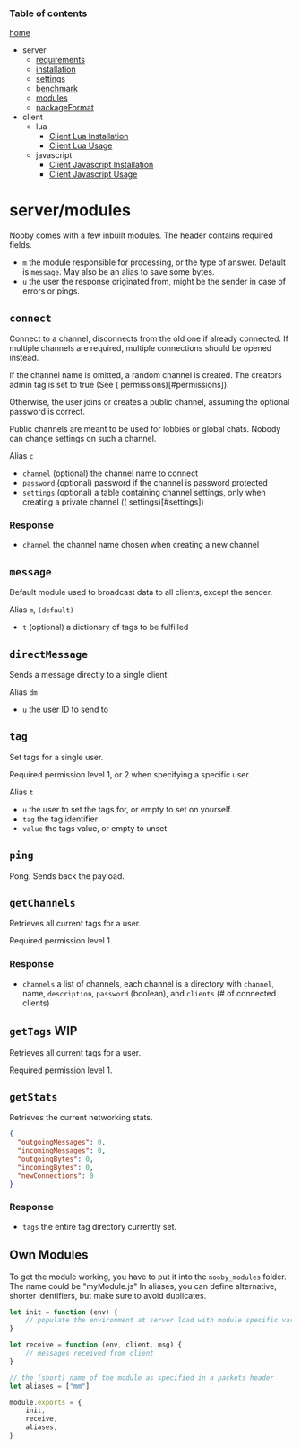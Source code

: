 ### Table of contents
[home](/README.md)
- server
  - [requirements](/docu/server/requirements.md)
  - [installation](/docu/server/installation.md)
  - [settings](/docu/server/settings.md)
  - [benchmark](/docu/server/benchmark.md)
  - [modules](/docu/server/modules.md)
  - [packageFormat](/docu/server/packageFormat.md)
- client
  - lua
    - [Client Lua Installation](/docu/client/lua/installation.md)
    - [Client Lua Usage](/docu/client/lua/usage.md)
  - javascript
    - [Client Javascript Installation](/docu/client/js/installation.md)
    - [Client Javascript Usage](/docu/client/js/usage.md)


# server/modules

Nooby comes with a few inbuilt modules. The header contains required fields.

* `m` the module responsible for processing, or the type of answer. Default is `message`. May also be an alias to save
  some bytes.
* `u` the user the response originated from, might be the sender in case of errors or pings.

## `connect`

Connect to a channel, disconnects from the old one if already connected. If multiple channels are required, multiple
connections should be opened instead.

If the channel name is omitted, a random channel is created. The creators admin tag is set to true (See (
permissions)[#permissions]).

Otherwise, the user joins or creates a public channel, assuming the optional password is correct.

Public channels are meant to be used for lobbies or global chats. Nobody can change settings on such a channel.

Alias `c`

* `channel` (optional) the channel name to connect
* `password` (optional) password if the channel is password protected
* `settings` (optional) a table containing channel settings, only when creating a private channel ((
  settings)[#settings])

### Response

* `channel` the channel name chosen when creating a new channel

## `message`

Default module used to broadcast data to all clients, except the sender.

Alias `m`, `(default)`

* `t` (optional) a dictionary of tags to be fulfilled

## `directMessage`

Sends a message directly to a single client.

Alias `dm`

* `u` the user ID to send to

## `tag`

Set tags for a single user.

Required permission level 1, or 2 when specifying a specific user.

Alias `t`

* `u` the user to set the tags for, or empty to set on yourself.
* `tag` the tag identifier
* `value` the tags value, or empty to unset

## `ping`

Pong. Sends back the payload.

## `getChannels`

Retrieves all current tags for a user.

Required permission level 1.

### Response

* `channels` a list of channels, each channel is a directory with `channel`, name, `description`, `password` (boolean),
  and `clients` (# of connected clients)

## `getTags` WIP

Retrieves all current tags for a user.

Required permission level 1.

## `getStats`

Retrieves the current networking stats.

```json
{
  "outgoingMessages": 0,
  "incomingMessages": 0,
  "outgoingBytes": 0,
  "incomingBytes": 0,
  "newConnections": 0
}
```

### Response

* `tags` the entire tag directory currently set.


## Own Modules

To get the module working, you have to put it into the `nooby_modules` folder. The name could be "myModule.js"
In aliases, you can define alternative, shorter identifiers, but make sure to avoid duplicates.

```js
let init = function (env) {
    // populate the environment at server load with module specific variables
}

let receive = function (env, client, msg) {
    // messages received from client
}

// the (short) name of the module as specified in a packets header
let aliases = ["mm"]

module.exports = {
    init,
    receive,
    aliases,
}
```